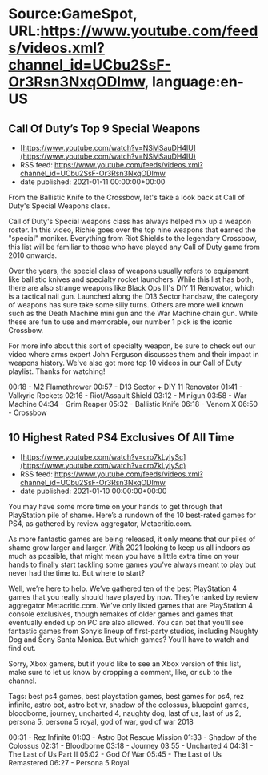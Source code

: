 # Source:GameSpot, URL:https://www.youtube.com/feeds/videos.xml?channel_id=UCbu2SsF-Or3Rsn3NxqODImw, language:en-US

## Call Of Duty’s Top 9 Special Weapons
 - [https://www.youtube.com/watch?v=NSMSauDH4lU](https://www.youtube.com/watch?v=NSMSauDH4lU)
 - RSS feed: https://www.youtube.com/feeds/videos.xml?channel_id=UCbu2SsF-Or3Rsn3NxqODImw
 - date published: 2021-01-11 00:00:00+00:00

From the Ballistic Knife to the Crossbow, let's take a look back at Call of Duty's Special Weapons class.

Call of Duty's Special weapons class has always helped mix up a weapon roster. In this video, Richie goes over the top nine weapons that earned the "special" moniker. Everything from Riot Shields to the legendary Crossbow, this list will be familiar to those who have played any Call of Duty game from 2010 onwards. 

Over the years, the special class of weapons usually  refers to equipment like ballistic knives and specialty rocket launchers. While this list has both, there are also strange weapons like Black Ops III's DIY 11 Renovator, which is a tactical nail gun. Launched along the D13 Sector handsaw, the category of weapons has sure take some silly turns. Others are more well known such as the Death Machine mini gun and the War Machine chain gun. While these are fun to use and memorable, our number 1 pick is the iconic Crossbow. 

For more info about this sort of specialty weapon, be sure to check out our video where arms expert John Ferguson discusses them and their impact in weapons history. We've also got more top 10 videos in our Call of Duty playlist. Thanks for watching!  

00:18 - M2 Flamethrower
00:57 - D13 Sector + DIY 11 Renovator
01:41 - Valkyrie Rockets
02:16 - Riot/Assault Shield 
03:12 - Minigun
03:58 - War Machine
04:34 - Grim Reaper
05:32 - Ballistic Knife
06:18 - Venom X
06:50 - Crossbow

## 10 Highest Rated PS4 Exclusives Of All Time
 - [https://www.youtube.com/watch?v=cro7kLyIySc](https://www.youtube.com/watch?v=cro7kLyIySc)
 - RSS feed: https://www.youtube.com/feeds/videos.xml?channel_id=UCbu2SsF-Or3Rsn3NxqODImw
 - date published: 2021-01-10 00:00:00+00:00

You may have some more time on your hands to get through that PlayStation pile of shame. Here’s a rundown of the 10 best-rated games for PS4, as gathered by review aggregator, Metacritic.com.

As more fantastic games are being released, it only means that our piles of shame grow larger and larger. With 2021 looking to keep us all indoors as much as possible, that might mean you have a little extra time on your hands to finally start tackling some games you’ve always meant to play but never had the time to. But where to start?

Well, we’re here to help. We’ve gathered ten of the best PlayStation 4 games that you really should have played by now. They’re ranked by review aggregator Metacritic.com. We’ve only listed games that are PlayStation 4 console exclusives, though remakes of older games and games that eventually ended up on PC are also allowed. You can bet that you’ll see fantastic games from Sony’s lineup of first-party studios, including Naughty Dog and Sony Santa Monica. But which games? You’ll have to watch and find out. 

Sorry, Xbox gamers, but if you’d like to see an Xbox version of this list, make sure to let us know by dropping a comment, like, or sub to the channel.

Tags: best ps4 games, best playstation games, best games for ps4, rez infinite, astro bot, astro bot vr, shadow of the colossus, bluepoint games, bloodborne, journey, uncharted 4, naughty dog, last of us, last of us 2, persona 5, persona 5 royal, god of war, god of war 2018

00:31 - Rez Infinite
01:03 - Astro Bot Rescue Mission
01:33 - Shadow of the Colossus 
02:31 - Bloodborne 
03:18 - Journey 
03:55 - Uncharted 4
04:31 - The Last of Us Part II
05:02 - God Of War 
05:45 - The Last of Us Remastered
06:27 - Persona 5 Royal

